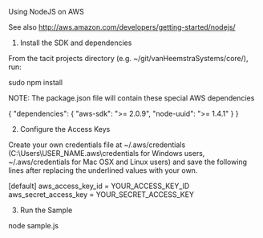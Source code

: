 Using NodeJS on AWS

See also http://aws.amazon.com/developers/getting-started/nodejs/

1) Install the SDK and dependencies

From the tacit projects directory (e.g. ~/git/vanHeemstraSystems/core/), run:

sudo npm install

NOTE: The package.json file will contain these special AWS dependencies

{
    "dependencies": {
        "aws-sdk": ">= 2.0.9",
        "node-uuid": ">= 1.4.1"
    }
}

2) Configure the Access Keys

Create your own credentials file at ~/.aws/credentials (C:\Users\USER_NAME\.aws\credentials for Windows users, ~/.aws/credentials for Mac OSX and Linux users) and save the following lines after replacing the underlined values with your own.

[default]
aws_access_key_id = YOUR_ACCESS_KEY_ID
aws_secret_access_key = YOUR_SECRET_ACCESS_KEY

3) Run the Sample

node sample.js
